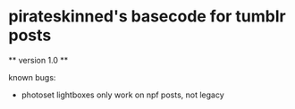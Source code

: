 # pirateskinned's basecode for tumblr posts

** version 1.0 **

known bugs:
  - photoset lightboxes only work on npf posts, not legacy
